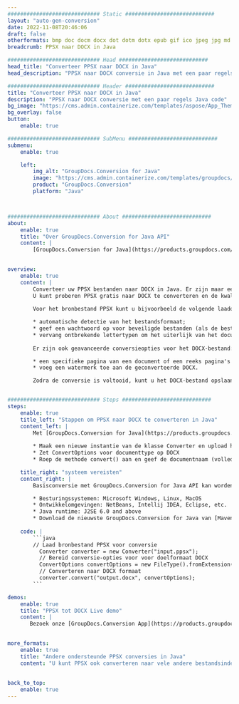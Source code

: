 ```yaml
---
############################# Static ############################
layout: "auto-gen-conversion"
date: 2022-11-08T20:46:06
draft: false
otherformats: bmp doc docm docx dot dotm dotx epub gif ico jpeg jpg md odt ott pdf png psd rtf tex tif tiff txt xps
breadcrumb: PPSX naar DOCX in Java

############################# Head ############################
head_title: "Converteer PPSX naar DOCX in Java"
head_description: "PPSX naar DOCX conversie in Java met een paar regels code. Converteer meer dan 160 bestandsindelingen met de GroupDocs-documentconversie-API voor Java"

############################# Header ############################
title: "Converteer PPSX naar DOCX in Java"
description: "PPSX naar DOCX conversie met een paar regels Java code"
bg_image: "https://cms.admin.containerize.com/templates/aspose/App_Themes/V3/images/bg/header1.png"
bg_overlay: false
button:
    enable: true

############################# SubMenu ############################
submenu:
    enable: true

    left:
        img_alt: "GroupDocs.Conversion for Java"
        image: "https://cms.admin.containerize.com/templates/groupdocs/images/product-logos/90x90-noborder/groupdocs-conversion-java.png"
        product: "GroupDocs.Conversion"
        platform: "Java"



############################# About ############################
about:
    enable: true
    title: "Over GroupDocs.Conversion for Java API"
    content: |
        [GroupDocs.Conversion for Java](https://products.groupdocs.com/conversion/java/) is een geavanceerde conversie-API voor bestandsindelingen voor het converteren tussen populaire afbeeldings- en documentindelingen zoals Microsoft Office, OpenDocument, PDF, HTML, e-mail, CAD. en nog veel meer met slechts een paar regels code. De native API detecteert automatisch de formaten van de originele documenten en biedt veel opties voor het aanpassen van de geconverteerde documenten. Naast de functie om informatie uit een document te extraheren, ondersteunt het standaard ook het cachen van de conversieresultaten naar de lokale schijf. Elk type cacheopslag kan echter worden ondersteund door de juiste interfaces te implementeren - Amazon S3, Dropbox, Google Drive, Windows Azure, Reddis of andere.
    

overview:
    enable: true
    content: |
        Converteer uw PPSX bestanden naar DOCX in Java. Er zijn maar een paar regels Java code nodig op elk platform naar keuze, zoals Windows, Linux, macOS.
        U kunt proberen PPSX gratis naar DOCX te converteren en de kwaliteit van de conversieresultaten te evalueren. Naast eenvoudige scripts voor bestandsconversie, kunt u meer geavanceerde opties proberen voor het laden van het PPSX-bronbestand en het opslaan van de DOCX-uitvoer. 
        
        Voor het bronbestand PPSX kunt u bijvoorbeeld de volgende laadopties gebruiken:

        * automatische detectie van het bestandsformaat;
        * geef een wachtwoord op voor beveiligde bestanden (als de bestandsindeling dit ondersteunt);
        * vervang ontbrekende lettertypen om het uiterlijk van het document te behouden.
        
        Er zijn ook geavanceerde conversieopties voor het DOCX-bestand:

        * een specifieke pagina van een document of een reeks pagina's converteren;
        * voeg een watermerk toe aan de geconverteerde DOCX.

        Zodra de conversie is voltooid, kunt u het DOCX-bestand opslaan in uw lokale bestandspad of in opslag van derden, zoals FTP, Amazon S3, Google Drive, Dropbox enz. Let op - om PPSX te converteren tot DOCX, hoeft u geen extra software te installeren, zoals MS Office, Open Office, Adobe Acrobat Reader etc.


############################# Steps ############################
steps:
    enable: true
    title_left: "Stappen om PPSX naar DOCX te converteren in Java"
    content_left: |
        Met [GroupDocs.Conversion for Java](https://products.groupdocs.com/conversion/java/) kunnen ontwikkelaars het PPSX-bestand eenvoudig converteren naar DOCX met een paar regels code.
        
        * Maak een nieuwe instantie van de klasse Converter en upload het bestand PPSX met het volledige pad
        * Zet ConvertOptions voor documenttype op DOCX
        * Roep de methode convert() aan en geef de documentnaam (volledig pad) en formaat (DOCX) door als parameter

    title_right: "systeem vereisten"
    content_right: |
        Basisconversie met GroupDocs.Conversion for Java API kan worden gedaan met slechts een paar regels code. Onze API's worden ondersteund op alle belangrijke platforms en besturingssystemen. Voordat u de onderstaande code uitvoert, moet u ervoor zorgen dat de volgende vereisten op uw systeem zijn geïnstalleerd.

        * Besturingssystemen: Microsoft Windows, Linux, MacOS
        * Ontwikkelomgevingen: NetBeans, Intellij IDEA, Eclipse, etc.
        * Java runtime: J2SE 6.0 and above
        * Download de nieuwste GroupDocs.Conversion for Java van [Maven](https://repository.groupdocs.com/webapp/#/artifacts/browse/tree/General/repo/com/groupdocs/groupdocs-conversion)
         
    code: |
        ```java    
        // Laad bronbestand PPSX voor conversie
          Converter converter = new Converter("input.ppsx");
          // Bereid conversie-opties voor voor doelformaat DOCX
          ConvertOptions convertOptions = new FileType().fromExtension("docx").getConvertOptions();
          // Converteren naar DOCX formaat
          converter.convert("output.docx", convertOptions);
        ```

demos:
    enable: true
    title: "PPSX tot DOCX Live demo"
    content: |
       Bezoek onze [GroupDocs.Conversion App](https://products.groupdocs.app/conversion/family) website en probeer PPSX naar DOCX conversie nu. De gratis demo heeft de volgende voordelen:
          

more_formats:
    enable: true
    title: "Andere ondersteunde PPSX conversies in Java"
    content: "U kunt PPSX ook converteren naar vele andere bestandsindelingen. Zie de lijst hieronder."
       
       
back_to_top:
    enable: true
---
```

